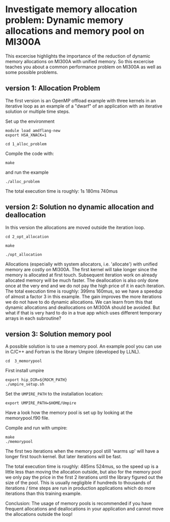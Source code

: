 # Investigate memory allocation problem: Dynamic memory allocations and memory pool on MI300A
This excercise highlights the importance of the reduction of dynamic memory allocations on MI300A 
with unified memory. So this excercise teaches you about a common performance problem on MI300A as 
well as some possible problems.

## version 1: Allocation Problem
The first version is an OpenMP offload example with three kernels in an iterative loop as an example of a "dwarf" of an application with an iterative solution or multiple time steps.

Set up the environment

```
module load amdflang-new
export HSA_XNACK=1
```

```
cd 1_alloc_problem
```
Compile the code with:
```
make
```
and run the example
```
./alloc_problem
```
The total execution time is roughly: 1s 180ms 740mus

## version 2: Solution no dynamic allocation and deallocation
In this version the allocations are moved outside the iteration loop.
```
cd 2_opt_allocation
```
```
make
```
```
./opt_allocation
```
Allocations (especially with system allocators, i.e. 'allocate') with unified memory are costly on MI300A. The first kernel will take longer since the memory is allocated at first touch. Subsequent iteration work on already allocated memory will be much faster. The deallocation is also only done once at the very end and we do not pay the high price of it in each iteration. 
The total execution time is roughly: 399ms 160mus, so we have a speedup of almost a factor 3 in this example. The gain improves the more iterations we do not have to do dynamic allocations.
We can learn from this that dynamic allocations and deallocations on MI300A should be avoided. 
But what if that is very hard to do in a true app which uses different temporary arrays in each subroutine?

## version 3: Solution memory pool
A possible solution is to use a memory pool. An example pool you can use in C/C++ and Fortran is the library Umpire (developed by LLNL).
```
cd  3_memorypool
```

First install umpire
```
export hip_DIR=${ROCM_PATH}
./umpire_setup.sh
```

Set the `UMPIRE_PATH` to the installation location:
```
export UMPIRE_PATH=$HOME/Umpire
```

Have a look how the memory pool is set up by looking at the memorypool.f90 file.

Compile and run with umpire:

```
make
./memorypool
```

The first two iterations when the memory pool still 'warms up' will have a longer first touch kernel. But later iterations will be fast.

The total execution time is roughly: 485ms 524mus, so the speed up is a little less than moving the allocation outside, but also for the memory pool we only pay the price in the first 2 iterations until the library figured out the size of the pool. This is usually negligible if hundreds to thousands of iterations / time steps are run in production applications which do more iterations than this training example.

Conclusion: The usage of memory pools is recommended if you have frequent allocations and deallocations in your application and cannot move the allocations outside the loop!
